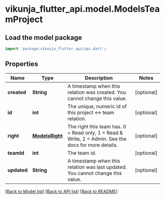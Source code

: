 # vikunja_flutter_api.model.ModelsTeamProject

## Load the model package
```dart
import 'package:vikunja_flutter_api/api.dart';
```

## Properties
Name | Type | Description | Notes
------------ | ------------- | ------------- | -------------
**created** | **String** | A timestamp when this relation was created. You cannot change this value. | [optional] 
**id** | **int** | The unique, numeric id of this project <-> team relation. | [optional] 
**right** | [**ModelsRight**](ModelsRight.md) | The right this team has. 0 = Read only, 1 = Read & Write, 2 = Admin. See the docs for more details. | [optional] 
**teamId** | **int** | The team id. | [optional] 
**updated** | **String** | A timestamp when this relation was last updated. You cannot change this value. | [optional] 

[[Back to Model list]](../README.md#documentation-for-models) [[Back to API list]](../README.md#documentation-for-api-endpoints) [[Back to README]](../README.md)


